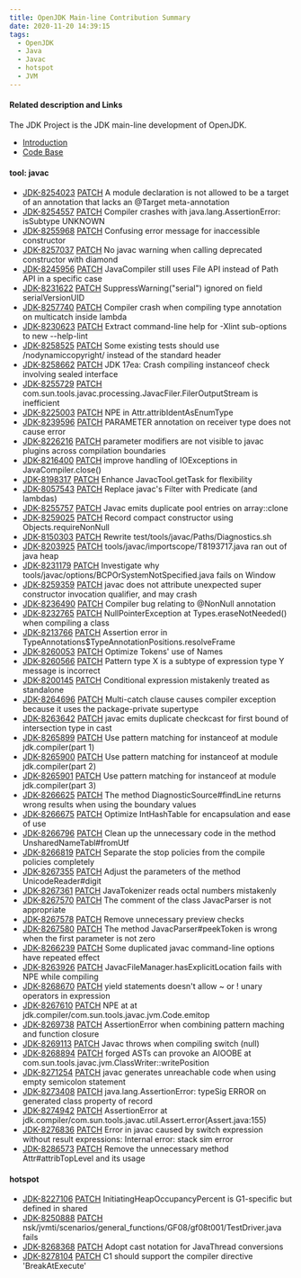 ```yaml
---
title: OpenJDK Main-line Contribution Summary
date: 2020-11-20 14:39:15
tags:
  - OpenJDK
  - Java
  - Javac
  - hotspot
  - JVM
---
```


#### Related description and Links
The JDK Project is the JDK main-line development of OpenJDK.
- [Introduction](http://openjdk.java.net/projects/jdk)
- [Code Base](https://github.com/openjdk/jdk)


#### tool: javac
- [JDK-8254023](https://bugs.openjdk.java.net/browse/JDK-8254023) [PATCH](https://github.com/openjdk/jdk/pull/622)  A module declaration is not allowed to be a target of an annotation that lacks an @Target meta-annotation
- [JDK-8254557](https://bugs.openjdk.java.net/browse/JDK-8254557) [PATCH](https://github.com/openjdk/jdk/pull/718)  Compiler crashes with java.lang.AssertionError: isSubtype UNKNOWN
- [JDK-8255968](https://bugs.openjdk.java.net/browse/JDK-8255968) [PATCH](https://github.com/openjdk/jdk/pull/1389)  Confusing error message for inaccessible constructor
- [JDK-8257037](https://bugs.openjdk.java.net/browse/JDK-8257037) [PATCH](https://github.com/openjdk/jdk/pull/1490)  No javac warning when calling deprecated constructor with diamond
- [JDK-8245956](https://bugs.openjdk.java.net/browse/JDK-8245956) [PATCH](https://github.com/openjdk/jdk/pull/1553)  JavaCompiler still uses File API instead of Path API in a specific case
- [JDK-8231622](https://bugs.openjdk.java.net/browse/JDK-8231622) [PATCH](https://github.com/openjdk/jdk/pull/1626)  SuppressWarning("serial") ignored on field serialVersionUID
- [JDK-8257740](https://bugs.openjdk.java.net/browse/JDK-8257740) [PATCH](https://github.com/openjdk/jdk/pull/1648)  Compiler crash when compiling type annotation on multicatch inside lambda
- [JDK-8230623](https://bugs.openjdk.java.net/browse/JDK-8230623) [PATCH](https://github.com/openjdk/jdk/pull/1758)  Extract command-line help for -Xlint sub-options to new --help-lint
- [JDK-8258525](https://bugs.openjdk.java.net/browse/JDK-8258525) [PATCH](https://github.com/openjdk/jdk/pull/1732)  Some existing tests should use /nodynamiccopyright/ instead of the standard header
- [JDK-8258662](https://bugs.openjdk.java.net/browse/JDK-8258662) [PATCH](https://github.com/openjdk/jdk/pull/1849)  JDK 17ea: Crash compiling instanceof check involving sealed interface
- [JDK-8255729](https://bugs.openjdk.java.net/browse/JDK-8255729) [PATCH](https://github.com/openjdk/jdk/pull/1854)  com.sun.tools.javac.processing.JavacFiler.FilerOutputStream is inefficient
- [JDK-8225003](https://bugs.openjdk.java.net/browse/JDK-8225003) [PATCH](https://github.com/openjdk/jdk/pull/1864)  NPE in Attr.attribIdentAsEnumType
- [JDK-8239596](https://bugs.openjdk.java.net/browse/JDK-8239596) [PATCH](https://github.com/openjdk/jdk/pull/1881)  PARAMETER annotation on receiver type does not cause error
- [JDK-8226216](https://bugs.openjdk.java.net/browse/JDK-8226216) [PATCH](https://github.com/openjdk/jdk/pull/1890)  parameter modifiers are not visible to javac plugins across compilation boundaries
- [JDK-8216400](https://bugs.openjdk.java.net/browse/JDK-8216400) [PATCH](https://github.com/openjdk/jdk/pull/1895)  improve handling of IOExceptions in JavaCompiler.close()
- [JDK-8198317](https://bugs.openjdk.java.net/browse/JDK-8198317) [PATCH](https://github.com/openjdk/jdk/pull/1896)  Enhance JavacTool.getTask for flexibility
- [JDK-8057543](https://bugs.openjdk.java.net/browse/JDK-8057543) [PATCH](https://github.com/openjdk/jdk/pull/1898)  Replace javac's Filter with Predicate (and lambdas)
- [JDK-8255757](https://bugs.openjdk.java.net/browse/JDK-8255757) [PATCH](https://github.com/openjdk/jdk/pull/1912)  Javac emits duplicate pool entries on array::clone
- [JDK-8259025](https://bugs.openjdk.java.net/browse/JDK-8259025) [PATCH](https://github.com/openjdk/jdk/pull/1917)  Record compact constructor using Objects.requireNonNull
- [JDK-8150303](https://bugs.openjdk.java.net/browse/JDK-8150303) [PATCH](https://github.com/openjdk/jdk/pull/1959)  Rewrite test/tools/javac/Paths/Diagnostics.sh
- [JDK-8203925](https://bugs.openjdk.java.net/browse/JDK-8203925) [PATCH](https://github.com/openjdk/jdk/pull/1998)  tools/javac/importscope/T8193717.java ran out of java heap
- [JDK-8231179](https://bugs.openjdk.java.net/browse/JDK-8231179) [PATCH](https://github.com/openjdk/jdk/pull/2004)  Investigate why tools/javac/options/BCPOrSystemNotSpecified.java fails on Window
- [JDK-8259359](https://bugs.openjdk.java.net/browse/JDK-8259359) [PATCH](https://github.com/openjdk/jdk/pull/2021)  javac does not attribute unexpected super constructor invocation qualifier, and may crash
- [JDK-8236490](https://bugs.openjdk.java.net/browse/JDK-8236490) [PATCH](https://github.com/openjdk/jdk/pull/2060)  Compiler bug relating to @NonNull annotation
- [JDK-8232765](https://bugs.openjdk.java.net/browse/JDK-8232765) [PATCH](https://github.com/openjdk/jdk/pull/2099)  NullPointerException at Types.eraseNotNeeded() when compiling a class
- [JDK-8213766](https://bugs.openjdk.java.net/browse/JDK-8213766) [PATCH](https://github.com/openjdk/jdk/pull/2118)  Assertion error in TypeAnnotations$TypeAnnotationPositions.resolveFrame
- [JDK-8260053](https://bugs.openjdk.java.net/browse/JDK-8260053) [PATCH](https://github.com/openjdk/jdk/pull/2169)  Optimize Tokens' use of Names
- [JDK-8260566](https://bugs.openjdk.java.net/browse/JDK-8260566) [PATCH](https://github.com/openjdk/jdk/pull/2311)  Pattern type X is a subtype of expression type Y message is incorrect
- [JDK-8200145](https://bugs.openjdk.java.net/browse/JDK-8200145) [PATCH](https://github.com/openjdk/jdk/pull/2324)  Conditional expression mistakenly treated as standalone
- [JDK-8264696](https://bugs.openjdk.java.net/browse/JDK-8264696) [PATCH](https://github.com/openjdk/jdk/pull/3374)  Multi-catch clause causes compiler exception because it uses the package-private supertype
- [JDK-8263642](https://bugs.openjdk.java.net/browse/JDK-8263642) [PATCH](https://github.com/openjdk/jdk/pull/3399)  javac emits duplicate checkcast for first bound of intersection type in cast
- [JDK-8265899](https://bugs.openjdk.java.net/browse/JDK-8265899) [PATCH](https://github.com/openjdk/jdk/pull/3673)  Use pattern matching for instanceof at module jdk.compiler(part 1)
- [JDK-8265900](https://bugs.openjdk.java.net/browse/JDK-8265900) [PATCH](https://github.com/openjdk/jdk/pull/3674)  Use pattern matching for instanceof at module jdk.compiler(part 2)
- [JDK-8265901](https://bugs.openjdk.java.net/browse/JDK-8265901) [PATCH](https://github.com/openjdk/jdk/pull/3675)  Use pattern matching for instanceof at module jdk.compiler(part 3)
- [JDK-8266625](https://bugs.openjdk.java.net/browse/JDK-8266625) [PATCH](https://github.com/openjdk/jdk/pull/3899)  The method DiagnosticSource#findLine returns wrong results when using the boundary values
- [JDK-8266675](https://bugs.openjdk.java.net/browse/JDK-8266675) [PATCH](https://github.com/openjdk/jdk/pull/3912)  Optimize IntHashTable for encapsulation and ease of use
- [JDK-8266796](https://bugs.openjdk.java.net/browse/JDK-8266796) [PATCH](https://github.com/openjdk/jdk/pull/3942)  Clean up the unnecessary code in the method UnsharedNameTabl#fromUtf
- [JDK-8266819](https://bugs.openjdk.java.net/browse/JDK-8266819) [PATCH](https://github.com/openjdk/jdk/pull/3961)  Separate the stop policies from the compile policies completely
- [JDK-8267355](https://bugs.openjdk.java.net/browse/JDK-8267355) [PATCH](https://github.com/openjdk/jdk/pull/4106)  Adjust the parameters of the method UnicodeReader#digit
- [JDK-8267361](https://bugs.openjdk.java.net/browse/JDK-8267361) [PATCH](https://github.com/openjdk/jdk/pull/4111)  JavaTokenizer reads octal numbers mistakenly
- [JDK-8267570](https://bugs.openjdk.java.net/browse/JDK-8267570) [PATCH](https://github.com/openjdk/jdk/pull/4153)  The comment of the class JavacParser is not appropriate
- [JDK-8267578](https://bugs.openjdk.java.net/browse/JDK-8267578) [PATCH](https://github.com/openjdk/jdk/pull/4157)  Remove unnecessary preview checks
- [JDK-8267580](https://bugs.openjdk.java.net/browse/JDK-8267580) [PATCH](https://github.com/openjdk/jdk/pull/4158)  The method JavacParser#peekToken is wrong when the first parameter is not zero
- [JDK-8266239](https://bugs.openjdk.java.net/browse/JDK-8266239) [PATCH](https://github.com/openjdk/jdk/pull/4244)  Some duplicated javac command-line options have repeated effect
- [JDK-8263926](https://bugs.openjdk.java.net/browse/JDK-8263926) [PATCH](https://github.com/openjdk/jdk/pull/4523)  JavacFileManager.hasExplicitLocation fails with NPE while compiling
- [JDK-8268670](https://bugs.openjdk.java.net/browse/JDK-8268670) [PATCH](https://github.com/openjdk/jdk17/pull/46)  yield statements doesn't allow ~ or ! unary operators in expression
- [JDK-8267610](https://bugs.openjdk.java.net/browse/JDK-8267610) [PATCH](https://github.com/openjdk/jdk17/pull/59)  NPE at at jdk.compiler/com.sun.tools.javac.jvm.Code.emitop
- [JDK-8269738](https://bugs.openjdk.java.net/browse/JDK-8269738) [PATCH](https://github.com/openjdk/jdk/pull/4678)  AssertionError when combining pattern maching and function closure
- [JDK-8269113](https://bugs.openjdk.java.net/browse/JDK-8269113) [PATCH](https://github.com/openjdk/jdk/pull/4679)  Javac throws when compiling switch (null)
- [JDK-8268894](https://bugs.openjdk.java.net/browse/JDK-8268894) [PATCH](https://github.com/openjdk/jdk/pull/4749)  forged ASTs can provoke an AIOOBE at com.sun.tools.javac.jvm.ClassWriter::writePosition
- [JDK-8271254](https://bugs.openjdk.java.net/browse/JDK-8271254) [PATCH](https://github.com/openjdk/jdk/pull/5495)  javac generates unreachable code when using empty semicolon statement
- [JDK-8273408](https://bugs.openjdk.java.net/browse/JDK-8273408) [PATCH](https://github.com/openjdk/jdk/pull/5511)  java.lang.AssertionError: typeSig ERROR on generated class property of record
- [JDK-8274942](https://bugs.openjdk.java.net/browse/JDK-8274942) [PATCH](https://github.com/openjdk/jdk/pull/6210)  AssertionError at jdk.compiler/com.sun.tools.javac.util.Assert.error(Assert.java:155)
- [JDK-8276836](https://bugs.openjdk.java.net/browse/JDK-8276836) [PATCH](https://github.com/openjdk/jdk/pull/6350)  Error in javac caused by switch expression without result expressions: Internal error: stack sim error
- [JDK-8286573](https://bugs.openjdk.java.net/browse/JDK-8286573) [PATCH](https://github.com/openjdk/jdk/pull/8648)  Remove the unnecessary method Attr#attribTopLevel and its usage


#### hotspot
- [JDK-8227106](https://bugs.openjdk.java.net/browse/JDK-8227106) [PATCH](https://github.com/openjdk/jdk/pull/1217)  InitiatingHeapOccupancyPercent is G1-specific but defined in shared
- [JDK-8250888](https://bugs.openjdk.java.net/browse/JDK-8250888) [PATCH](https://github.com/openjdk/jdk/pull/1319)  nsk/jvmti/scenarios/general_functions/GF08/gf08t001/TestDriver.java fails
- [JDK-8268368](https://bugs.openjdk.java.net/browse/JDK-8268368) [PATCH](https://github.com/openjdk/jdk/pull/4546)  Adopt cast notation for JavaThread conversions
- [JDK-8278104](https://bugs.openjdk.java.net/browse/JDK-8278104) [PATCH](https://github.com/openjdk/jdk/pull/6807)  C1 should support the compiler directive 'BreakAtExecute'

